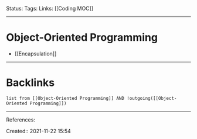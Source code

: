 Status: 
Tags: 
Links: [[Coding MOC]]
___
# Object-Oriented Programming
- [[Encapsulation]]
___
# Backlinks
```dataview
list from [[Object-Oriented Programming]] AND !outgoing([[Object-Oriented Programming]])
```
___
References:

Created:: 2021-11-22 15:54
